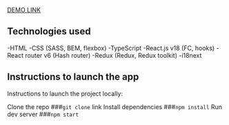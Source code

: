 [DEMO LINK](https://vksazonov.github.io/dzen/)

## Technologies used

-HTML
-CSS (SASS, BEM, flexbox)
-TypeScript
-React.js v18 (FC, hooks)
-React router v6 (Hash router)
-Redux (Redux, Redux toolkit)
-i18next

## Instructions to launch the app

Instructions to launch the project locally:

Clone the repo ###`git clone` link
Install dependencies ###`npm install`
Run dev server ###`npm start`
